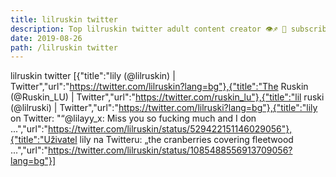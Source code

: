 ```yaml
---
title: lilruskin twitter
description: Top lilruskin twitter adult content creator 👁♐️ 👑 subscribe lilruskin twitter to my porn site below IG lilruskin twitter
date: 2019-08-26
path: /lilruskin twitter
---
```


lilruskin twitter
[{"title":"lily (@lilruskin) | Twitter","url":"https://twitter.com/lilruskin?lang=bg"},{"title":"The Ruskin (@Ruskin_LU) | Twitter","url":"https://twitter.com/ruskin_lu"},{"title":"lil ruski (@lilruski) | Twitter","url":"https://twitter.com/lilruski?lang=bg"},{"title":"lily on Twitter: \"“@lilayy_x: Miss you so fucking much and I don ...","url":"https://twitter.com/lilruskin/status/529422151146029056"},{"title":"Uživatel lily na Twitteru: „the cranberries covering fleetwood ...","url":"https://twitter.com/lilruskin/status/1085488556913709056?lang=bg"}]

